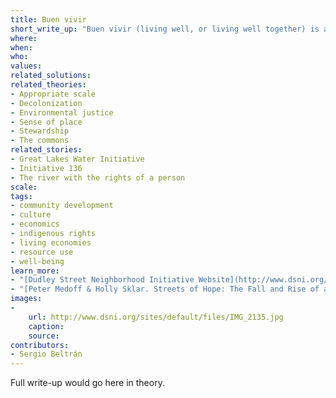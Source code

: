 ```yaml
---
title: Buen vivir
short_write_up: "Buen vivir (living well, or living well together) is an indigenous Latin American term describing alternatives to development rooted in community, ecology, culture, and a spiritual connection to the land. The concept is radically different from the modern economistic view: whereas homo economicus sees nature as a resource to be exploited, even destroyed, for profit, the convivial buenviviente sees other species, as well as forests and rivers, as having the same rights to prosper that she does. The concept has been taken up by social movements and progressive governments across the Americas, serving as a philosophical and cosmological foundation for developing new and better ways of living well together."
where: 
when:  
who: 
values:
related_solutions:
related_theories:
- Appropriate scale
- Decolonization
- Environmental justice
- Sense of place
- Stewardship
- The commons
related_stories:
- Great Lakes Water Initiative
- Initiative 136
- The river with the rights of a person
scale:
tags: 
- community development
- culture
- economics
- indigenous rights
- living economies
- resource use
- well-being
learn_more:
- "[Dudley Street Neighborhood Initiative Website](http://www.dsni.org/)"
- "[Peter Medoff & Holly Sklar. Streets of Hope: The Fall and Rise of an Urban Neighborhood. South End Press, 1994.](http://www.southendpress.org/2004/items/StreetsHope)"
images:
-
    url: http://www.dsni.org/sites/default/files/IMG_2135.jpg
    caption:
    source:
contributors:
- Sergio Beltrán
---
```

Full write-up would go here in theory.
